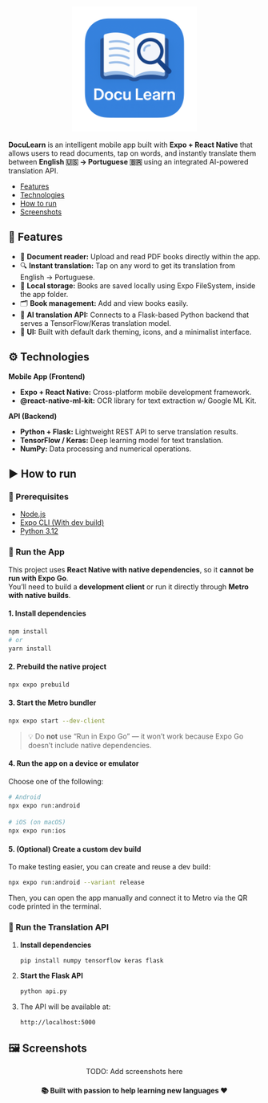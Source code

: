 <p align="center"><img src="app/assets/images/icon.png" alt="DocuLearn Logo" width="250"></p>

**DocuLearn** is an intelligent mobile app built with **Expo + React Native** that allows users to read documents, tap on words, and instantly translate them between **English 🇺🇸 → Portuguese 🇧🇷** using an integrated AI-powered translation API.

<ul id="content-table" align="left">
   <li><a href="#features">Features</a></li>
   <li><a href="#technologies">Technologies</a></li>
   <li><a href="#how-to-run">How to run</a></li>
   <li><a href="#screenshots">Screenshots</a></li>
</ul>

<h2 id="features" align="left">🧠 Features</h2>

- 📖 **Document reader:** Upload and read PDF books directly within the app.
- 🔍 **Instant translation:** Tap on any word to get its translation from English → Portuguese.
- 💾 **Local storage:** Books are saved locally using Expo FileSystem, inside the app folder.
- 🗂️ **Book management:** Add and view books easily.
- 🤖 **AI translation API:** Connects to a Flask-based Python backend that serves a TensorFlow/Keras translation model.
- 🎨 **UI:** Built with default dark theming, icons, and a minimalist interface.

<h2 id="technologies" align="left">⚙️ Technologies</h2>

**Mobile App (Frontend)**

- **Expo + React Native:** Cross-platform mobile development framework.
- **@react-native-ml-kit:** OCR library for text extraction w/ Google ML Kit.

**API (Backend)**

- **Python + Flask:** Lightweight REST API to serve translation results.
- **TensorFlow / Keras:** Deep learning model for text translation.
- **NumPy:** Data processing and numerical operations.

<h2 id="how-to-run" align="left">▶️ How to run</h2>

### 🧩 Prerequisites

- [Node.js](https://nodejs.org/)
- [Expo CLI (With dev build)](https://docs.expo.dev/get-started/installation/)
- [Python 3.12](https://www.python.org/downloads/)

### 🚀 Run the App

This project uses **React Native with native dependencies**, so it **cannot be run with Expo Go**.  
You’ll need to build a **development client** or run it directly through **Metro with native builds**.

#### 1. Install dependencies

```bash
npm install
# or
yarn install
```

#### 2. Prebuild the native project

```bash
npx expo prebuild
```

#### 3. Start the Metro bundler

```bash
npx expo start --dev-client
```

> 💡 Do **not** use “Run in Expo Go” — it won’t work because Expo Go doesn’t include native dependencies.

#### 4. Run the app on a device or emulator

Choose one of the following:

```bash
# Android
npx expo run:android

# iOS (on macOS)
npx expo run:ios
```

#### 5. (Optional) Create a custom dev build

To make testing easier, you can create and reuse a dev build:

```bash
npx expo run:android --variant release
```

Then, you can open the app manually and connect it to Metro via the QR code printed in the terminal.

### 🧠 Run the Translation API

1. **Install dependencies**

   ```bash
   pip install numpy tensorflow keras flask
   ```

2. **Start the Flask API**

   ```bash
   python api.py
   ```

3. The API will be available at:

   ```
   http://localhost:5000
   ```

<h2 id="screenshots" align="left">🖼️ Screenshots</h2>

<p align="center">
   TODO: Add screenshots here
  <!-- <img src="screenshots/1.png" width="240" alt="Reader Screen">
  <img src="screenshots/2.png" width="240" alt="Translation Modal">
  <img src="screenshots/3.png" width="240" alt="Book List"> -->
</p>

<h4 align="center">📚 Built with passion to help learning new languages ❤️</h4>
